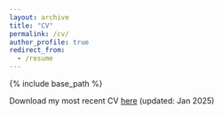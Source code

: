 ```yaml
---
layout: archive
title: "CV"
permalink: /cv/
author_profile: true
redirect_from:
  - /resume
---
```


{% include base_path %}

Download my most recent CV [here](../files/Gavin_CV_01252025.pdf) (updated: Jan 2025)

